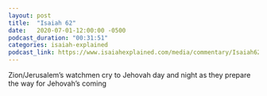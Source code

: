 ```yaml
---
layout: post
title:  "Isaiah 62"
date:   2020-07-01-12:00:00 -0500
podcast_duration: "00:31:51"
categories: isaiah-explained
podcast_link: https://www.isaiahexplained.com/media/commentary/Isaiah62.mp3
---
```

Zion/Jerusalem’s watchmen cry to Jehovah day and night as they prepare the way for Jehovah’s coming
